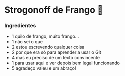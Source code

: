 # Strogonoff de Frango :chicken:

### Ingredientes

- 1 quilo de frango, muito frango...
- 1 não sei o que
- 2 estou escrevendo qualquer coisa 
- 2 por que era só para aprender a usar o Git 
- 4 mas eu preciso de um texto convincente 
- 1 para usar aqui e ver depois bem legal funcionando
- 5 agradeço valeu e um abraço!



